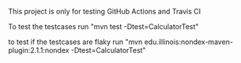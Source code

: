 This project is only for testing GitHub Actions and Travis CI

To test the testcases run "mvn test -Dtest=CalculatorTest"

to test if the testcases are flaky run "mvn edu.illinois:nondex-maven-plugin:2.1.1:nondex -Dtest=CalculatorTest"
